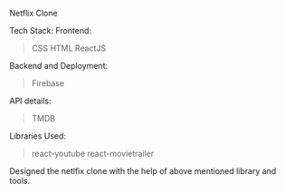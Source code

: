 Netflix Clone 

Tech Stack:
Frontend:
> CSS
> HTML
> ReactJS

Backend and Deployment: 
> Firebase

API details:
> TMDB

Libraries Used:
> react-youtube
> react-movietrailer

Designed the netlfix clone with the help of above mentioned library and tools.
